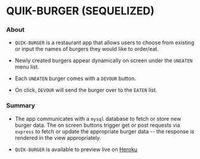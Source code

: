 
# QUIK-BURGER (SEQUELIZED)

### About

* `QUIK-BURGER` is a restaurant app that allows users to choose from existing or input the names of burgers they would like to order/eat.

* Newly created burgers appear dynamically on screen under the `UNEATEN` menu list.

* Each `UNEATEN` burger comes with a `DEVOUR` button.

* On click, `DEVOUR` will send the burger over to the `EATEN` list.

### Summary

* The app communicates with a `mysql` database to fetch or store new burger data. The on screen buttons trigger get or post requests via `express` to fetch or update the appropriate burger data -- the response is rendered in the view appropriately.

* `QUIK-BURGER` is available to preview live on [Heroku](https://quiet-refuge-58626.herokuapp.com/) 

